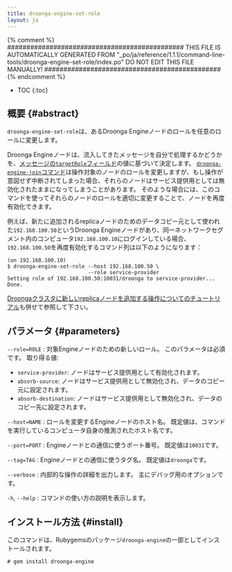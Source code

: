 ```yaml
---
title: droonga-engine-set-role
layout: ja
---
```


{% comment %}
##############################################
  THIS FILE IS AUTOMATICALLY GENERATED FROM
  "_po/ja/reference/1.1.1/command-line-tools/droonga-engine-set-role/index.po"
  DO NOT EDIT THIS FILE MANUALLY!
##############################################
{% endcomment %}


* TOC
{:toc}

## 概要 {#abstract}

`droonga-engine-set-role`は、あるDroonga Engineノードのロールを任意のロールに変更します。

Droonga Engineノードは、流入してきたメッセージを自分で処理するかどうかを、[メッセージの`targetRole`フィールド](../../message/#request-targetRole)の値に基づいて決定します。
[`droonga-engine-join`コマンド](../droonga-engine-join/)は操作対象のノードのロールを変更しますが、もし操作が意図せず中断されてしまった場合、それらのノードはサービス提供用としては無効化されたままになってしまうことがあります。
そのような場合には、このコマンドを使ってそれらのノードのロールを適切に変更することで、ノードを再度有効化できます。

例えば、新たに追加されるreplicaノードのためのデータコピー元として使われた`192.168.100.50`というDroonga Engineノードがあり、同一ネットワークセグメント内のコンピュータ`192.168.100.10`にログインしている場合、`192.168.100.50`を再度有効化するコマンド列は以下のようになります：

~~~
(on 192.168.100.10)
$ droonga-engine-set-role --host 192.168.100.50 \
                          --role service-provider
Setting role of 192.168.100.50:10031/droonga to service-provider...
Done.
~~~

[Droongaクラスタに新しいreplicaノードを追加する操作についてのチュートリアル](/ja/tutorial/add-replica/)も併せて参照して下さい。


## パラメータ {#parameters}

`--role=ROLE`
: 対象Engineノードのための新しいロール。
  このパラメータは必須です。
  取り得る値:
  
  * `service-provider`:
    ノードはサービス提供用として有効化されます。
  * `absorb-source`:
    ノードはサービス提供用として無効化され、データのコピー元に設定されます。
  * `absorb-destination`:
    ノードはサービス提供用として無効化され、データのコピー先に設定されます。

`--host=NAME`
: ロールを変更するEngineノードのホスト名。
  既定値は、コマンドを実行しているコンピュータ自身の推測されたホスト名です。

`--port=PORT`
: Engineノードとの通信に使うポート番号。
  既定値は`10031`です。

`--tag=TAG`
: Engineノードとの通信に使うタグ名。
  既定値は`droonga`です。

`--verbose`
: 内部的な操作の詳細を出力します。
  主にデバッグ用のオプションです。

`-h`, `--help`
: コマンドの使い方の説明を表示します。


## インストール方法 {#install}

このコマンドは、Rubygemsのパッケージ`droonga-engine`の一部としてインストールされます。

~~~
# gem install droonga-engine
~~~

